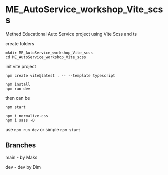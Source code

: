 # ME_AutoService_workshop_Vite_scss
 Methed Educational Auto Service project using Vite Scss and ts

create folders
```
mkdir ME_AutoService_workshop_Vite_scss
cd ME_AutoService_workshop_Vite_scss
```

init vite project
```
npm create vite@latest . -- --template typescript

npm install
npm run dev
```

then can be
```
npm start

npm i normalize.css
npm i sass -D
```

use `npm run dev` or simple `npm start`


## Branches

main - by Maks

dev - dev by Dim
